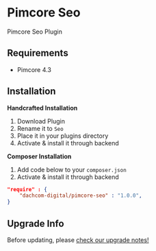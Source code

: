 # Pimcore Seo
Pimcore Seo Plugin

## Requirements
* Pimcore 4.3

## Installation
**Handcrafted Installation**
1. Download Plugin
2. Rename it to `Seo`
3. Place it in your plugins directory
4. Activate & install it through backend

**Composer Installation**
1. Add code below to your `composer.json`
2. Activate & install it through backend

```json
"require" : {
    "dachcom-digital/pimcore-seo" : "1.0.0",
}
```

## Upgrade Info
Before updating, please [check our upgrade notes!](UPGRADE.md)
